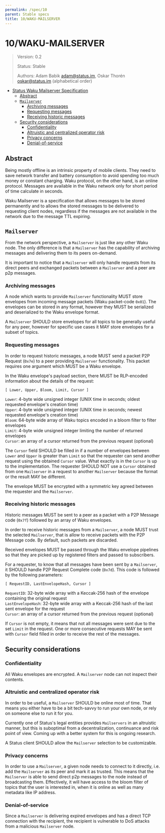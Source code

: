 ```yaml
---
permalink: /spec/10
parent: Stable specs
title: 10/WAKU-MAILSERVER
---
```


# 10/WAKU-MAILSERVER

> Version: 0.2
>
> Status: Stable
>
> Authors: Adam Babik <adam@status.im>, Oskar Thorén <oskar@status.im> (alphabetical order)

- [Status Waku Mailserver Specification](#10waku-mailserver)
  - [Abstract](#abstract)
  - [`Mailserver`](#mailserver)
    - [Archiving messages](#archiving-messages)
    - [Requesting messages](#requesting-messages)
    - [Receiving historic messages](#receiving-historic-messages)
  - [Security considerations](#security-considerations)
    - [Confidentiality](#confidentiality)
    - [Altruistic and centralized operator risk](#altruistic-and-centralized-operator-risk)
    - [Privacy concerns](#privacy-concerns)
    - [Denial-of-service](#denial-of-service)

## Abstract

Being mostly offline is an intrinsic property of mobile clients. They need to save network transfer and battery consumption to avoid spending too much money or constant charging. Waku protocol, on the other hand, is an online protocol. Messages are available in the Waku network only for short period of time calculate in seconds.

Waku Mailserver is a specification that allows messages to be stored permanently and to allows the stored messages to be delivered to requesting client nodes, regardless if the messages are not available in the network due to the message TTL expiring.

## `Mailserver`

From the network perspective, a `Mailserver` is just like any other Waku node. The only difference is that a `Mailserver` has the capability of archiving messages and delivering them to its peers on-demand.

It is important to notice that a `Mailserver` will only handle requests from its direct peers and exchanged packets between a `Mailserver` and a peer are p2p messages.

### Archiving messages

A node which wants to provide `Mailserver` functionality MUST store envelopes from
incoming message packets (Waku packet-code `0x01`). The envelopes can be stored in any
format, however they MUST be serialized and deserialized to the Waku envelope format.

A `Mailserver` SHOULD store envelopes for all topics to be generally useful for any peer, however for specific use cases it MAY store envelopes for a subset of topics.

### Requesting messages

In order to request historic messages, a node MUST send a packet P2P Request (`0x7e`) to a peer providing `Mailserver` functionality. This packet requires one argument which MUST be a Waku envelope.

In the Waku envelope's payload section, there MUST be RLP-encoded information about the details of the request:

```
[ Lower, Upper, Bloom, Limit, Cursor ]
```

`Lower`: 4-byte wide unsigned integer (UNIX time in seconds; oldest requested envelope's creation time)  
`Upper`: 4-byte wide unsigned integer (UNIX time in seconds; newest requested envelope's creation time)  
`Bloom`: 64-byte wide array of Waku topics encoded in a bloom filter to filter envelopes  
`Limit`: 4-byte wide unsigned integer limiting the number of returned envelopes  
`Cursor`: an array of a cursor returned from the previous request (optional)

The `Cursor` field SHOULD be filled in if a number of envelopes between `Lower` and `Upper` is greater than `Limit` so that the requester can send another request using the obtained `Cursor` value. What exactly is in the `Cursor` is up to the implementation. The requester SHOULD NOT use a `Cursor` obtained from one `Mailserver` in a request to another `Mailserver` because the format or the result MAY be different.

The envelope MUST be encrypted with a symmetric key agreed between the requester and the `Mailserver`.

### Receiving historic messages

Historic messages MUST be sent to a peer as a packet with a P2P Message code (`0x7f`) followed by an array of Waku envelopes.

In order to receive historic messages from a `Mailserver`, a node MUST trust the selected `Mailserver`, that is allow to receive packets with the P2P Message code. By default, such packets are discarded.

Received envelopes MUST be passed through the Waku envelope pipelines so that they are picked up by registered filters and passed to subscribers.

For a requester, to know that all messages have been sent by a `Mailserver`, it SHOULD handle P2P Request Complete code (`0x7d`). This code is followed by the following parameters:

```
[ RequestID, LastEnvelopeHash, Cursor ]
```

`RequestID`: 32-byte wide array with a Keccak-256 hash of the envelope containing the original request  
`LastEnvelopeHash`: 32-byte wide array with a Keccak-256 hash of the last sent envelope for the request  
`Cursor`: an array of a cursor returned from the previous request (optional)

If `Cursor` is not empty, it means that not all messages were sent due to the set `Limit` in the request. One or more consecutive requests MAY be sent with `Cursor` field filled in order to receive the rest of the messages.

## Security considerations

### Confidentiality

All Waku envelopes are encrypted. A `Mailserver` node can not inspect their contents.

### Altruistic and centralized operator risk

In order to be useful, a `Mailserver` SHOULD be online most of time. That means
you either have to be a bit tech-savvy to run your own node, or rely on someone
else to run it for you.

Currently one of Status's legal entities provides `Mailservers` in an altruistic manner, but this is
suboptimal from a decentralization, continuance and risk point of view. Coming
up with a better system for this is ongoing research.

A Status client SHOULD allow the `Mailserver` selection to be customizable.

### Privacy concerns

In order to use a `Mailserver`, a given node needs to connect to it directly,
i.e. add the `Mailserver` as its peer and mark it as trusted. This means that the
`Mailserver` is able to send direct p2p messages to the node instead of
broadcasting them. Effectively, it will have access to the bloom filter of
topics that the user is interested in, when it is online as well as many
metadata like IP address.

### Denial-of-service

Since a `Mailserver` is delivering expired envelopes and has a direct TCP connection with the recipient, the recipient is vulnerable to DoS attacks from a malicious `Mailserver` node.

